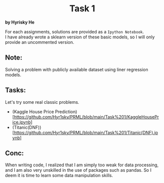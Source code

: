 # <center> Task 1
**by Hyrisky He**

For each assignments, solutions are provided as a `Ipython Notebook`.\
I have already wrote a sklearn version of these basic models, so I will only provide an uncommented version.

## Note:

Solving a problem with publicly available dataset using liner regression models.

## Tasks:

Let's try some real classic problems.
- (Kaggle House Price Prediction)[https://github.com/Hyr1sky/PRML/blob/main/Task%201/KaggleHousePrice.ipynb]
- (Titanic(DNF))[https://github.com/Hyr1sky/PRML/blob/main/Task%201/Titanic(DNF).ipynb]

## Conc:

When writing code, I realized that I am simply too weak for data processing, and I am also very unskilled in the use of packages such as pandas. So I deem it is time to learn some data manipulation skills. 